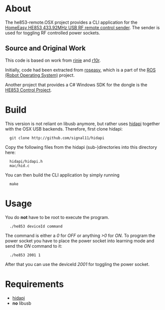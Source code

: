 # About

The he853-remote.OSX project provides a CLI application for the 
[HomeEasy HE853 433.92MHz USB RF remote control sender](http://www.elro.eu/en/produkte/cat/home-automation/home-easy-next/sender2/fernbedienbarer-pc-usb-dongle).
The sender is used for toggling RF controlled power sockets.

## Source and Original Work

This code is based on work from
[rinie](https://github.com/rinie) and [r10r](https://github.com/r10r).

Initially, code had been extracted from [roseasy](http://wiki.ros.org/roseasy),
which is a part of the [ROS (Robot Operating System)](http://wiki.ros.org/) project.

Another project that provides a C# Windows SDK for the dongle is
the [HE853 Control Project](http://he853control.sourceforge.net/).

# Build

This version is not reliant on libusb anymore, but rather uses [hidapi](https://github.com/signal11/hidapi) together with the OSX USB backends.
Therefore, first clone hidapi:

```
  git clone http://github.com/signal11/hidapi
```

Copy the following files from the hidapi (sub-)directories into this directory here:

```
  hidapi/hidapi.h
  mac/hid.c
```

You can then build the CLI application by simply running

```
  make
```

# Usage

You do **not** have to be root to execute the program.

```
  ./he853 deviceId command
```

The command is either a *0* for *OFF* or anything *>0* for *ON*.
To program the power socket you have to place the power socket into learning 
mode and send the *ON* command to it:

```
  ./he853 2001 1
```

After that you can use the deviceId *2001* for toggling the power socket.

# Requirements

* [hidapi](https://github.com/signal11/hidapi)
* **no** libusb
